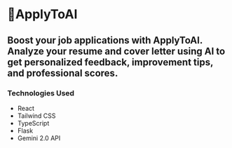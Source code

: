 # 🤖ApplyToAI
## Boost your job applications with ApplyToAI. Analyze your resume and cover letter using AI to get personalized feedback, improvement tips, and professional scores.

### Technologies Used
- React
- Tailwind CSS
- TypeScript
- Flask
- Gemini 2.0 API
